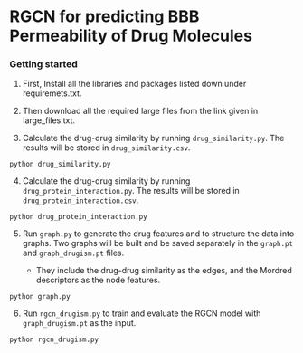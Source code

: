 # RGCN for predicting BBB Permeability of Drug Molecules

### Getting started

1. First, Install all the libraries and packages listed down under requiremets.txt.

2. Then download all the required large files from the link given in large_files.txt.

3. Calculate the drug-drug similarity by running `drug_similarity.py`. The results will be stored in `drug_similarity.csv`.

```
python drug_similarity.py
```

4. Calculate the drug-drug similarity by running `drug_protein_interaction.py`. The results will be stored in `drug_protein_interaction.csv`.

```
python drug_protein_interaction.py
```

5. Run `graph.py` to generate the drug features and to structure the data into graphs. Two graphs will be built and be saved separately in the `graph.pt` and `graph_drugism.pt` files.

   - They include the drug-drug similarity as the edges, and the Mordred descriptors as the node features.

```
python graph.py
```

6. Run `rgcn_drugism.py` to train and evaluate the RGCN model with `graph_drugism.pt` as the input.

```
python rgcn_drugism.py
```